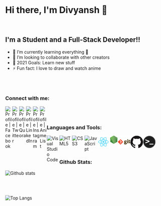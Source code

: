 <br />


# Hi there, I'm Divyansh 👋

<br />

## I'm a Student and a Full-Stack Developer!!

- 🌱 I’m currently learning everything 🤣
- 👯 I’m looking to collaborate with other creators
- 🥅 2021 Goals: Learn new stuff
- ⚡ Fun fact: I love to draw and watch anime

<br />
<br />

### Connect with me:

[<img align="left" alt="Profile | Facebook" width="22px" src="https://www.svgrepo.com/show/158427/facebook.svg" />](https://www.facebook.com/)
[<img align="left" alt="Profile | Twitter" width="22px" src="https://www.svgrepo.com/show/183608/twitter.svg" />](https://twitter.com/)
[<img align="left" alt="Profile | Quora" width="22px" src="https://www.svgrepo.com/show/25177/quora.svg" />](https://www.quora.com/profile/)
[<img align="left" alt="Profile | LinkedIn" width="22px" src="https://www.svgrepo.com/show/70809/linkedin.svg" />](https://www.linkedin.com/in/)
[<img align="left" alt="Profile | Instagram" width="22px" src="https://www.svgrepo.com/show/111199/instagram.svg" />](https://www.instagram.com/)
[<img align="left" alt="Profile | AnimeList" width="22px" src="https://www.svgrepo.com/show/331489/myanimelist.svg" />](https://myanimelist.net/)

<br />
<br />

### Languages and Tools:

[<img align="left" alt="Visual Studio Code" width="40px" src="https://img.icons8.com/color/48/000000/visual-studio-code-2019.png" />]()
[<img align="left" alt="HTML5" width="40px" src="https://img.icons8.com/color/48/000000/html-5--v1.png" />]()
[<img align="left" alt="CSS3" width="40px" src="https://img.icons8.com/color/48/000000/css3.png" />]()
[<img align="left" alt="JavaScript" width="40px" src="<https://img.icons8.com/color/50/000000/javascript--v2.png" />]()
[<img align="left" alt="React" width="40px" src="https://raw.githubusercontent.com/github/explore/80688e429a7d4ef2fca1e82350fe8e3517d3494d/topics/react/react.png" />]()
[<img align="left" alt="Node.js" width="26px" src="https://raw.githubusercontent.com/github/explore/80688e429a7d4ef2fca1e82350fe8e3517d3494d/topics/nodejs/nodejs.png" />]()
<!-- [<img align="left" alt="Gatsby" width="26px" src="https://raw.githubusercontent.com/github/explore/e94815998e4e0713912fed477a1f346ec04c3da2/topics/gatsby/gatsby.png" />]
[<img align="left" alt="GraphQL" width="26px" src="https://raw.githubusercontent.com/github/explore/80688e429a7d4ef2fca1e82350fe8e3517d3494d/topics/graphql/graphql.png" />]

[<img align="left" alt="Deno" width="26px" src="https://raw.githubusercontent.com/github/explore/361e2821e2dea67711cde99c9c40ed357061cf27/topics/deno/deno.png" />]
[<img align="left" alt="SQL" width="26px" src="https://raw.githubusercontent.com/github/explore/80688e429a7d4ef2fca1e82350fe8e3517d3494d/topics/sql/sql.png" />][webdevplaylist]
[<img align="left" alt="MySQL" width="26px" src="https://raw.githubusercontent.com/github/explore/80688e429a7d4ef2fca1e82350fe8e3517d3494d/topics/mysql/mysql.png" />]
[<img align="left" alt="MongoDB" width="26px" src="https://raw.githubusercontent.com/github/explore/80688e429a7d4ef2fca1e82350fe8e3517d3494d/topics/mongodb/mongodb.png" />] -->
[<img align="left" alt="Git" width="40px" src="https://raw.githubusercontent.com/github/explore/80688e429a7d4ef2fca1e82350fe8e3517d3494d/topics/git/git.png" />]()
[<img align="left" alt="GitHub" width="40px" src="https://raw.githubusercontent.com/github/explore/78df643247d429f6cc873026c0622819ad797942/topics/github/github.png" />]()
[<img align="left" alt="Terminal" width="40px" src="https://raw.githubusercontent.com/github/explore/80688e429a7d4ef2fca1e82350fe8e3517d3494d/topics/terminal/terminal.png" />]()
<br />
<br />
<br />

### Github Stats:

![Github stats](https://github-readme-stats.vercel.app/api/?username=corpse-rar&show_icons=true&title_color=fff&icon_color=79ff97&text_color=9f9f9f&bg_color=151515)

<br />
<br />


![Top Langs](https://github-readme-stats.vercel.app/api/top-langs/?username=corpse-rar&theme=tokyonight)

<br />
<br />

